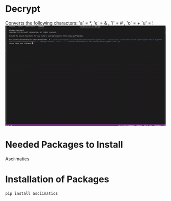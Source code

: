 # Decrypt
Converts the following characters: 'a' = *, 'e' = & , 'i' = # , 'o' = + 'u' = !
![Alt Text](Decrypt.gif)

# Needed Packages to Install
Asciimatics

# Installation of Packages
```
pip install asciimatics
```
